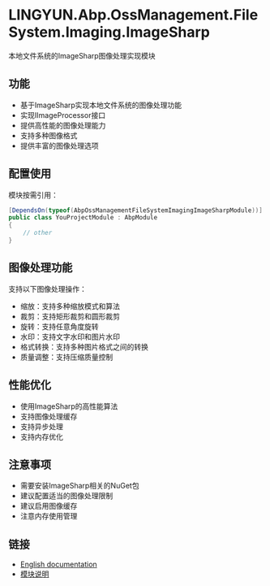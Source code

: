 # LINGYUN.Abp.OssManagement.FileSystem.Imaging.ImageSharp

本地文件系统的ImageSharp图像处理实现模块

## 功能

* 基于ImageSharp实现本地文件系统的图像处理功能
* 实现IImageProcessor接口
* 提供高性能的图像处理能力
* 支持多种图像格式
* 提供丰富的图像处理选项

## 配置使用

模块按需引用：

```csharp
[DependsOn(typeof(AbpOssManagementFileSystemImagingImageSharpModule))]
public class YouProjectModule : AbpModule
{
    // other
}
```

## 图像处理功能

支持以下图像处理操作：
* 缩放：支持多种缩放模式和算法
* 裁剪：支持矩形裁剪和圆形裁剪
* 旋转：支持任意角度旋转
* 水印：支持文字水印和图片水印
* 格式转换：支持多种图片格式之间的转换
* 质量调整：支持压缩质量控制

## 性能优化

* 使用ImageSharp的高性能算法
* 支持图像处理缓存
* 支持异步处理
* 支持内存优化

## 注意事项

* 需要安装ImageSharp相关的NuGet包
* 建议配置适当的图像处理限制
* 建议启用图像缓存
* 注意内存使用管理

## 链接

* [English documentation](./README.EN.md)
* [模块说明](../README.md)
